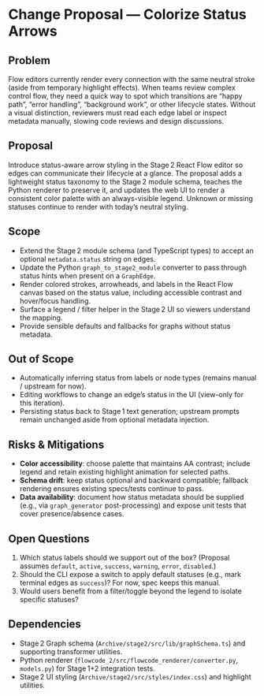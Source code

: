 # Change Proposal — Colorize Status Arrows

## Problem

Flow editors currently render every connection with the same neutral stroke (aside from temporary highlight effects). When teams review complex control flow, they need a quick way to spot which transitions are “happy path”, “error handling”, “background work”, or other lifecycle states. Without a visual distinction, reviewers must read each edge label or inspect metadata manually, slowing code reviews and design discussions.

## Proposal

Introduce status-aware arrow styling in the Stage 2 React Flow editor so edges can communicate their lifecycle at a glance. The proposal adds a lightweight status taxonomy to the Stage 2 module schema, teaches the Python renderer to preserve it, and updates the web UI to render a consistent color palette with an always-visible legend. Unknown or missing statuses continue to render with today’s neutral styling.

## Scope

- Extend the Stage 2 module schema (and TypeScript types) to accept an optional `metadata.status` string on edges.
- Update the Python `graph_to_stage2_module` converter to pass through status hints when present on a `GraphEdge`.
- Render colored strokes, arrowheads, and labels in the React Flow canvas based on the status value, including accessible contrast and hover/focus handling.
- Surface a legend / filter helper in the Stage 2 UI so viewers understand the mapping.
- Provide sensible defaults and fallbacks for graphs without status metadata.

## Out of Scope

- Automatically inferring status from labels or node types (remains manual / upstream for now).
- Editing workflows to change an edge’s status in the UI (view-only for this iteration).
- Persisting status back to Stage 1 text generation; upstream prompts remain unchanged aside from optional metadata injection.

## Risks & Mitigations

- **Color accessibility**: choose palette that maintains AA contrast; include legend and retain existing highlight animation for selected paths.
- **Schema drift**: keep status optional and backward compatible; fallback rendering ensures existing specs/tests continue to pass.
- **Data availability**: document how status metadata should be supplied (e.g., via `graph_generator` post-processing) and expose unit tests that cover presence/absence cases.

## Open Questions

1. Which status labels should we support out of the box? (Proposal assumes `default`, `active`, `success`, `warning`, `error`, `disabled`.)
2. Should the CLI expose a switch to apply default statuses (e.g., mark terminal edges as `success`)? For now, spec keeps this manual.
3. Would users benefit from a filter/toggle beyond the legend to isolate specific statuses?

## Dependencies

- Stage 2 Graph schema (`Archive/stage2/src/lib/graphSchema.ts`) and supporting transformer utilities.
- Python renderer (`flowcode_2/src/flowcode_renderer/converter.py`, `models.py`) for Stage 1+2 integration tests.
- Stage 2 UI styling (`Archive/stage2/src/styles/index.css`) and highlight utilities.
